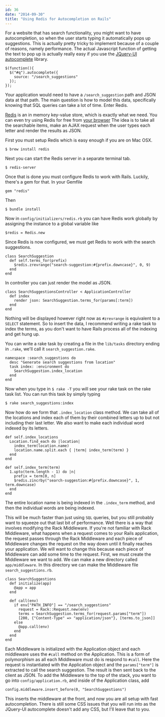 ```yaml
---
id: 36
date: "2014-09-30"
title: "Using Redis for Autocompletion on Rails"
---
```

For a website that has search functionality, you might want to have autocompletion, so when the user starts typing it automatically pops up suggestions. This is actually pretty tricky to implement because of a couple of reasons, namely performance. The actual Javascript function of getting the text to pop up is actually really easy if you use the [JQuery-UI autocomplete](http://jqueryui.com/autocomplete/) library.

  

    $(function(){
      $("#q").autocomplete({
        source: "/search_suggestions"
      });
    });

Your application would need to have a `/search_suggestion` path and JSON data at that path. The main question is how to model this data, specifically knowing that SQL queries can take a lot of time. Enter Redis.

[Redis](http://www.redis.io) is an in memory key-value store, which is exactly what we need. You can even try using Redis for free from [your browser](http://try.redis.io/) The idea is to take all the searchable items, make an AJAX request when the user types each letter and render the results as JSON.

First you must setup Redis which is easy enough if you are on Mac OSX.

    $ brew install redis

Next you can start the Redis server in a separate terminal tab.

    $ redis-server

Once that is done you must configure Redis to work with Rails. Luckily, there's a gem for that. In your Gemfile

    gem "redis"

Then

    $ bundle install

Now in `config/initializers/redis.rb` you can have Redis work globally by assigning the instance to a global variable like

    $redis = Redis.new

Since Redis is now configured, we must get Redis to work with the search suggestions.

    class SearchSuggestion
      def self.terms_for(prefix)
        $redis.zrevrange("search-suggestion:#{prefix.downcase}", 0, 9)
      end
    end

In controller you can just render the model as JSON.

    class SearchSuggestionsController < ApplicationController
      def index
        render json: SearchSuggestion.terms_for(params[:term])
      end
    end

Nothing will be displayed however right now as `#zrevrange` is equivalent to a `SELECT` statement. So to insert the data, I recommend writing a rake task to index the terms, as you don't want to have Rails process all of the indexing and get hung up.

You can write a rake task by creating a file in the `lib/tasks` directory ending in `.rake`, we'll call it `search_suggestion.rake`.

    namespace :search_suggestions do
      desc "Generate search suggestions from location"
      task index: :environment do
        SearchSuggestion.index_location
      end
    end

Now when you type in `$ rake -T` you will see your rake task on the rake task list. You can run this task by simply typing

    $ rake search_suggestions:index

Now how do we form that `.index_location` class method. We can take all of the locations and index each of them by their combined letters up to but not including their last letter. We also want to make each individual word indexed by its letters.

    def self.index_locations
      Location.find_each do |location|
        index_term(location.name)
        location.name.split.each { |term| index_term(term) }
      end
    end

    def self.index_term(term)
      1.upto(term.length - 1) do |n|
        prefix = term[0, n]
        $redis.zincrby("search-suggestion:#{prefix.downcase}", 1, term.downcase)
      end
    end

The entire location name is being indexed in the `.index_term` method, and then the individual words are being indexed.

This will be much faster than just using `SQL` queries, but you still probably want to squeeze out that last bit of performance. Well there is a way that involves modifying the Rack Middleware. If you're not familiar with Rack Middleware, what happens when a request comes to your Rails application, the request passes through the Rack Middleware and each piece of Middleware changes the request on the way down until it finally reaches your application. We will want to change this because each piece of Middleware can add some time to the request. First, we must create the Middleware we want to add. We can make a new directory called `app/middleware`. In this directory we can make the Middleware file `search_suggestions.rb`.

    class SearchSuggestions
      def initialize(app)
        @app = app
      end

      def call(env)
        if env["PATH_INFO"] == "/search_suggestions"
          request = Rack::Request.new(env)
          terms = SearchSuggestion.terms_for(request.params["term"])
          [200, {"Content-Type" => "application/json"}, [terms.to_json]]
        else
          @app.call(env)
        end
      end
    end

Each Middleware is initialized with the Application object and each middleware uses the `#call` method on the Application. This is a form of polymorphism as all each Middleware must do is respond to `#call`. Here the request is instantiated with the Application object and the `params["term"]` is extracted to call the search suggestion. The result is then sent back to the client as JSON. To add the Middleware to the top of the stack, you want to go into `config/application.rb`, and inside of the Application class, add

    config.middleware.insert_before(0, "SearchSuggestions")

This inserts the middleware at the front, and now you are all setup with fast autocompletion. There is still some CSS issues that you will run into as the JQuery-UI autocomplete doesn't add any CSS, but I'll leave that to you.